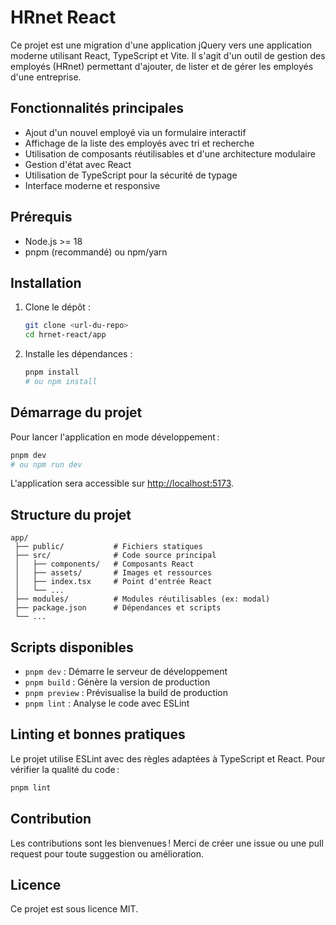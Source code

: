 # HRnet React

Ce projet est une migration d'une application jQuery vers une application moderne utilisant React, TypeScript et Vite. Il s'agit d'un outil de gestion des employés (HRnet) permettant d'ajouter, de lister et de gérer les employés d'une entreprise.

## Fonctionnalités principales

- Ajout d'un nouvel employé via un formulaire interactif
- Affichage de la liste des employés avec tri et recherche
- Utilisation de composants réutilisables et d'une architecture modulaire
- Gestion d'état avec React
- Utilisation de TypeScript pour la sécurité de typage
- Interface moderne et responsive

## Prérequis

- Node.js >= 18
- pnpm (recommandé) ou npm/yarn

## Installation

1. Clone le dépôt :
   ```sh
   git clone <url-du-repo>
   cd hrnet-react/app
   ```
2. Installe les dépendances :
   ```sh
   pnpm install
   # ou npm install
   ```

## Démarrage du projet

Pour lancer l'application en mode développement :

```sh
pnpm dev
# ou npm run dev
```

L'application sera accessible sur [http://localhost:5173](http://localhost:5173).

## Structure du projet

```
app/
 ├── public/           # Fichiers statiques
 ├── src/              # Code source principal
 │   ├── components/   # Composants React
 │   ├── assets/       # Images et ressources
 │   ├── index.tsx     # Point d'entrée React
 │   └── ...
 ├── modules/          # Modules réutilisables (ex: modal)
 ├── package.json      # Dépendances et scripts
 └── ...
```

## Scripts disponibles

- `pnpm dev` : Démarre le serveur de développement
- `pnpm build` : Génère la version de production
- `pnpm preview` : Prévisualise la build de production
- `pnpm lint` : Analyse le code avec ESLint

## Linting et bonnes pratiques

Le projet utilise ESLint avec des règles adaptées à TypeScript et React. Pour vérifier la qualité du code :

```sh
pnpm lint
```

## Contribution

Les contributions sont les bienvenues ! Merci de créer une issue ou une pull request pour toute suggestion ou amélioration.

## Licence

Ce projet est sous licence MIT.

